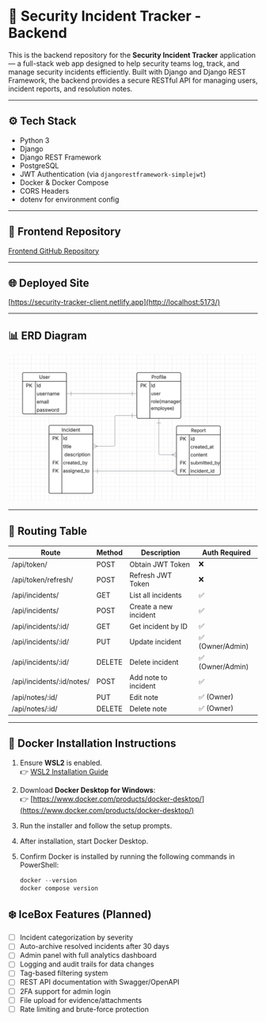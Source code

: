 # 🔐 Security Incident Tracker - Backend

This is the backend repository for the **Security Incident Tracker** application — a full-stack web app designed to help security teams log, track, and manage security incidents efficiently. Built with Django and Django REST Framework, the backend provides a secure RESTful API for managing users, incident reports, and resolution notes.

---

## ⚙️ Tech Stack

- Python 3
- Django
- Django REST Framework
- PostgreSQL
- JWT Authentication (via `djangorestframework-simplejwt`)
- Docker & Docker Compose
- CORS Headers
- dotenv for environment config

---

## 🔗 Frontend Repository

[Frontend GitHub Repository](https://github.com/Rawan0102/SecurityIncidentTracker_frontend)

---

## 🌐 Deployed Site

[https://security-tracker-client.netlify.app](http://localhost:5173/)

---

## 📊 ERD Diagram

![ERD](./ERD.png)


---

## 📡 Routing Table

| Route                     | Method | Description                             | Auth Required |
|--------------------------|--------|-----------------------------------------|---------------|
| /api/token/              | POST   | Obtain JWT Token                        | ❌            |
| /api/token/refresh/      | POST   | Refresh JWT Token                       | ❌            |
| /api/incidents/          | GET    | List all incidents                      | ✅            |
| /api/incidents/          | POST   | Create a new incident                   | ✅            |
| /api/incidents/:id/      | GET    | Get incident by ID                      | ✅            |
| /api/incidents/:id/      | PUT    | Update incident                         | ✅ (Owner/Admin) |
| /api/incidents/:id/      | DELETE | Delete incident                         | ✅ (Owner/Admin) |
| /api/incidents/:id/notes/| POST   | Add note to incident                    | ✅            |
| /api/notes/:id/          | PUT    | Edit note                               | ✅ (Owner)     |
| /api/notes/:id/          | DELETE | Delete note                             | ✅ (Owner)     |

---

## 🐳 Docker Installation Instructions

1. Ensure **WSL2** is enabled.  
   👉 [WSL2 Installation Guide](https://learn.microsoft.com/en-us/windows/wsl/install)

2. Download **Docker Desktop for Windows**:  
   👉 [https://www.docker.com/products/docker-desktop/](https://www.docker.com/products/docker-desktop/)

3. Run the installer and follow the setup prompts.

4. After installation, start Docker Desktop.

5. Confirm Docker is installed by running the following commands in PowerShell:

   ```powershell
   docker --version
   docker compose version


## ❄️ IceBox Features (Planned)

- [ ] Incident categorization by severity
- [ ] Auto-archive resolved incidents after 30 days
- [ ] Admin panel with full analytics dashboard
- [ ] Logging and audit trails for data changes
- [ ] Tag-based filtering system
- [ ] REST API documentation with Swagger/OpenAPI
- [ ] 2FA support for admin login
- [ ] File upload for evidence/attachments
- [ ] Rate limiting and brute-force protection